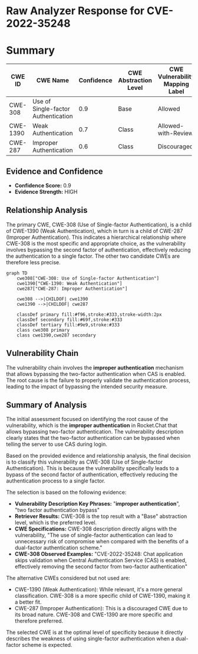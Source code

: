 # Raw Analyzer Response for CVE-2022-35248

# Summary

| CWE ID | CWE Name | Confidence | CWE Abstraction Level | CWE Vulnerability Mapping Label | CWE-Vulnerability Mapping Notes |
|---|---|---|---|---|---|
| CWE-308 | Use of Single-factor Authentication | 0.9 | Base | Allowed | Primary CWE |
| CWE-1390 | Weak Authentication | 0.7 | Class | Allowed-with-Review | Secondary Candidate |
| CWE-287 | Improper Authentication | 0.6 | Class | Discouraged | Secondary Candidate |

## Evidence and Confidence

*   **Confidence Score:** 0.9
*   **Evidence Strength:** HIGH

## Relationship Analysis

The primary CWE, CWE-308 (Use of Single-factor Authentication), is a child of CWE-1390 (Weak Authentication), which in turn is a child of CWE-287 (Improper Authentication). This indicates a hierarchical relationship where CWE-308 is the most specific and appropriate choice, as the vulnerability involves bypassing the second factor of authentication, effectively reducing the authentication to a single factor. The other two candidate CWEs are therefore less precise.

```mermaid
graph TD
    cwe308["CWE-308: Use of Single-factor Authentication"]
    cwe1390["CWE-1390: Weak Authentication"]
    cwe287["CWE-287: Improper Authentication"]
    
    cwe308 -->|CHILDOF| cwe1390
    cwe1390 -->|CHILDOF| cwe287
    
    classDef primary fill:#f96,stroke:#333,stroke-width:2px
    classDef secondary fill:#69f,stroke:#333
    classDef tertiary fill:#9e9,stroke:#333
    class cwe308 primary
    class cwe1390,cwe287 secondary
```

## Vulnerability Chain

The vulnerability chain involves the **improper authentication** mechanism that allows bypassing the two-factor authentication when CAS is enabled. The root cause is the failure to properly validate the authentication process, leading to the impact of bypassing the intended security measure.

## Summary of Analysis

The initial assessment focused on identifying the root cause of the vulnerability, which is the **improper authentication** in Rocket.Chat that allows bypassing two-factor authentication. The vulnerability description clearly states that the two-factor authentication can be bypassed when telling the server to use CAS during login.

Based on the provided evidence and relationship analysis, the final decision is to classify this vulnerability as CWE-308 (Use of Single-factor Authentication). This is because the vulnerability specifically leads to a bypass of the second factor of authentication, effectively reducing the authentication process to a single factor.

The selection is based on the following evidence:

*   **Vulnerability Description Key Phrases:** "**improper authentication**", "two factor authentication bypass"
*   **Retriever Results:** CWE-308 is the top result with a "Base" abstraction level, which is the preferred level.
*   **CWE Specifications:** CWE-308 description directly aligns with the vulnerability, "The use of single-factor authentication can lead to unnecessary risk of compromise when compared with the benefits of a dual-factor authentication scheme."
*   **CWE-308 Observed Examples:** "CVE-2022-35248: Chat application skips validation when Central Authentication Service (CAS) is enabled, effectively removing the second factor from two-factor authentication"

The alternative CWEs considered but not used are:

*   CWE-1390 (Weak Authentication): While relevant, it's a more general classification. CWE-308 is a more specific child of CWE-1390, making it a better fit.
*   CWE-287 (Improper Authentication): This is a discouraged CWE due to its broad nature. CWE-308 and CWE-1390 are more specific and therefore preferred.

The selected CWE is at the optimal level of specificity because it directly describes the weakness of using single-factor authentication when a dual-factor scheme is expected.